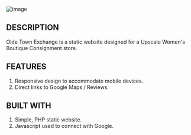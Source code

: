 ![image](https://user-images.githubusercontent.com/59033117/135487337-91522b45-7052-4574-a496-7e77639343a6.png)

DESCRIPTION
------------
Olde Town Exchange is a static website designed for a Upscale Women's Boutique Consignment store.

FEATURES
--------
1. Responsive design to accommodate mobile devices.
2. Direct links to Google Maps / Reviews.

BUILT WITH
-----------
1. Simple, PHP static website.
2. Javascript used to connect with Google.
